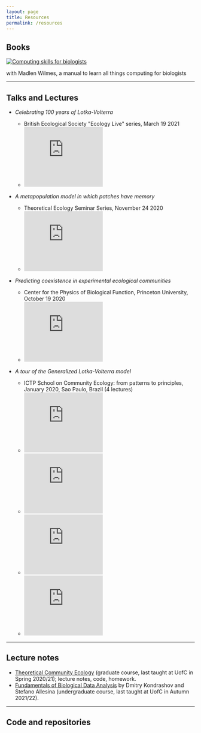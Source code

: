 ```yaml
---
layout: page
title: Resources
permalink: /resources
---
```


## Books

[![Computing skills for biologists](https://computingskillsforbiologists.com/wp-content/uploads/2018/10/CSB_book_mockup.jpg)](https://computingskillsforbiologists.com/)

with Madlen Wilmes, a manual to learn all things computing for biologists

---

## Talks and Lectures

* *Celebrating 100 years of Lotka-Volterra*
  - British Ecological Society "Ecology Live" series, March 19 2021
  - <iframe width="210" height="160" src="https://www.youtube.com/embed/0KOE-4pVz3M" frameborder="0" allowfullscreen></iframe>

* *A metapopulation model in which patches have memory*
  - Theoretical Ecology Seminar Series, November 24 2020
  - <iframe width="210" height="160" src="https://www.youtube.com/embed/1ULD2jZVa8Q" frameborder="0" allowfullscreen></iframe>

* *Predicting coexistence in experimental ecological communities*
  - Center for the Physics of Biological Function, Princeton University, October 19 2020
  - <iframe width="210" height="160" src="https://www.youtube.com/embed/UCjscSp2p6I" frameborder="0" allowfullscreen></iframe>

* *A tour of the Generalized Lotka-Volterra model*
  - ICTP School on Community Ecology: from patterns to principles, January 2020, Sao Paulo, Brazil (4 lectures)
  - <iframe width="210" height="160" src="https://www.youtube.com/embed/loU0O4-dHkw" frameborder="0" allowfullscreen></iframe>
  - <iframe width="210" height="160" src="https://www.youtube.com/embed/skUQx6HFbFw" frameborder="0" allowfullscreen></iframe>
  - <iframe width="210" height="160" src="https://www.youtube.com/embed/sg3DV3LzAGA" frameborder="0" allowfullscreen></iframe>
  - <iframe width="210" height="160" src="https://www.youtube.com/embed/iw0l6PuvWXw" frameborder="0" allowfullscreen></iframe>



---

## Lecture notes

* [Theoretical Community Ecology](https://stefanoallesina.github.io/Theoretical_Community_Ecology/) (graduate course, last taught at UofC in Spring 2020/21); lecture notes, code, homework.
* [Fundamentals of Biological Data Analysis](https://stefanoallesina.github.io/BIOS_26318/) by Dmitry Kondrashov and Stefano Allesina (undergraduate course, last taught at UofC in Autumn 2021/22).

---

## Code and repositories



